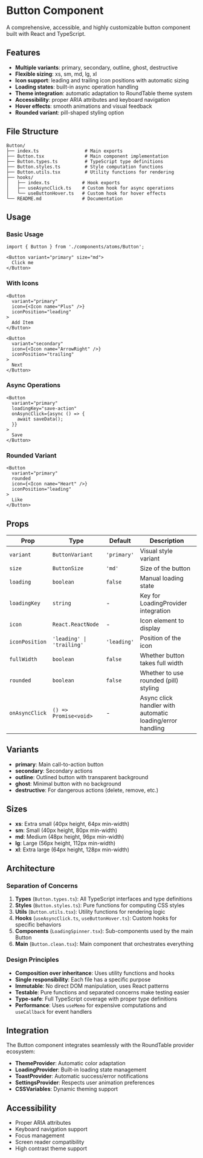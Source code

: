 # Button Component

A comprehensive, accessible, and highly customizable button component built with React and TypeScript.

## Features

- **Multiple variants**: primary, secondary, outline, ghost, destructive
- **Flexible sizing**: xs, sm, md, lg, xl
- **Icon support**: leading and trailing icon positions with automatic sizing
- **Loading states**: built-in async operation handling
- **Theme integration**: automatic adaptation to RoundTable theme system
- **Accessibility**: proper ARIA attributes and keyboard navigation
- **Hover effects**: smooth animations and visual feedback
- **Rounded variant**: pill-shaped styling option

## File Structure

```
Button/
├── index.ts                 # Main exports
├── Button.tsx               # Main component implementation
├── Button.types.ts          # TypeScript type definitions
├── Button.styles.ts         # Style computation functions
├── Button.utils.tsx         # Utility functions for rendering
├── hooks/
│   ├── index.ts            # Hook exports
│   ├── useAsyncClick.ts    # Custom hook for async operations
│   └── useButtonHover.ts   # Custom hook for hover effects
└── README.md               # Documentation
```

## Usage

### Basic Usage

```tsx
import { Button } from './components/atoms/Button';

<Button variant="primary" size="md">
  Click me
</Button>
```

### With Icons

```tsx
<Button 
  variant="primary" 
  icon={<Icon name="Plus" />}
  iconPosition="leading"
>
  Add Item
</Button>

<Button 
  variant="secondary" 
  icon={<Icon name="ArrowRight" />}
  iconPosition="trailing"
>
  Next
</Button>
```

### Async Operations

```tsx
<Button
  variant="primary"
  loadingKey="save-action"
  onAsyncClick={async () => {
    await saveData();
  }}
>
  Save
</Button>
```

### Rounded Variant

```tsx
<Button 
  variant="primary" 
  rounded
  icon={<Icon name="Heart" />}
  iconPosition="leading"
>
  Like
</Button>
```

## Props

| Prop | Type | Default | Description |
|------|------|---------|-------------|
| `variant` | `ButtonVariant` | `'primary'` | Visual style variant |
| `size` | `ButtonSize` | `'md'` | Size of the button |
| `loading` | `boolean` | `false` | Manual loading state |
| `loadingKey` | `string` | - | Key for LoadingProvider integration |
| `icon` | `React.ReactNode` | - | Icon element to display |
| `iconPosition` | `'leading' \| 'trailing'` | `'leading'` | Position of the icon |
| `fullWidth` | `boolean` | `false` | Whether button takes full width |
| `rounded` | `boolean` | `false` | Whether to use rounded (pill) styling |
| `onAsyncClick` | `() => Promise<void>` | - | Async click handler with automatic loading/error handling |

## Variants

- **primary**: Main call-to-action button
- **secondary**: Secondary actions
- **outline**: Outlined button with transparent background
- **ghost**: Minimal button with no background
- **destructive**: For dangerous actions (delete, remove, etc.)

## Sizes

- **xs**: Extra small (40px height, 64px min-width)
- **sm**: Small (40px height, 80px min-width)
- **md**: Medium (48px height, 96px min-width)
- **lg**: Large (56px height, 112px min-width)
- **xl**: Extra large (64px height, 128px min-width)

## Architecture

### Separation of Concerns

1. **Types** (`Button.types.ts`): All TypeScript interfaces and type definitions
2. **Styles** (`Button.styles.ts`): Pure functions for computing CSS styles
3. **Utils** (`Button.utils.tsx`): Utility functions for rendering logic
4. **Hooks** (`useAsyncClick.ts`, `useButtonHover.ts`): Custom hooks for specific behaviors
5. **Components** (`LoadingSpinner.tsx`): Sub-components used by the main Button
6. **Main** (`Button.clean.tsx`): Main component that orchestrates everything

### Design Principles

- **Composition over inheritance**: Uses utility functions and hooks
- **Single responsibility**: Each file has a specific purpose
- **Immutable**: No direct DOM manipulation, uses React patterns
- **Testable**: Pure functions and separated concerns make testing easier
- **Type-safe**: Full TypeScript coverage with proper type definitions
- **Performance**: Uses `useMemo` for expensive computations and `useCallback` for event handlers

## Integration

The Button component integrates seamlessly with the RoundTable provider ecosystem:

- **ThemeProvider**: Automatic color adaptation
- **LoadingProvider**: Built-in loading state management
- **ToastProvider**: Automatic success/error notifications
- **SettingsProvider**: Respects user animation preferences
- **CSSVariables**: Dynamic theming support

## Accessibility

- Proper ARIA attributes
- Keyboard navigation support
- Focus management
- Screen reader compatibility
- High contrast theme support
